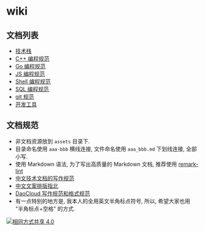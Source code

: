 # wiki

## 文档列表
* [技术栈](tech_stack.md)
* [C++ 编程规范](cpp_code_guide.md)
* [Go 编程规范](go_code_guide.md)
* [JS 编程规范](js_code_guide.md)
* [Shell 编程规范](shell_code_guide.md)
* [SQL 编程规范](sql_code_guide.md)
* [git 规范](git_best_practice.md)
* [开发工具](tools.md)

## 文档规范
* 非文档资源放到 `assets` 目录下.
* 目录命名使用 `aaa-bbb` 横线连接, 文件命名使用 `aaa_bbb.md` 下划线连接, 全部小写.
* 使用 Markdown 语法, 为了写出高质量的 Markdown 文档, 推荐使用 [remark-lint](https://github.com/wooorm/remark-lint)
* [中文技术文档的写作规范](https://github.com/ruanyf/document-style-guide)
* [中文文案排版指北](https://github.com/sparanoid/chinese-copywriting-guidelines)
* [DaoCloud 写作规范和格式规范](http://docs-static.daocloud.io/write-docs/format)
* 有一点特别的地方是, 我本人的全用英文半角标点符号, 所以, 希望大家也用 "半角标点+空格" 的方式.

[![相同方式共享 4.0](https://i.creativecommons.org/l/by-sa/4.0/88x31.png "相同方式共享 4.0")](http://creativecommons.org/licenses/by-sa/4.0/)
